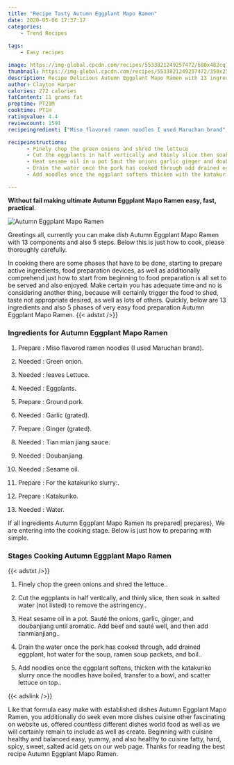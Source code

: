 ```yaml
---
title: "Recipe Tasty Autumn Eggplant Mapo Ramen"
date: 2020-05-06 17:37:17
categories:
    - Trend Recipes
    
tags:
    - Easy recipes

image: https://img-global.cpcdn.com/recipes/5533821249257472/680x482cq70/autumn-eggplant-mapo-ramen-recipe-main-photo.jpg
thumbnail: https://img-global.cpcdn.com/recipes/5533821249257472/350x250cq70/autumn-eggplant-mapo-ramen-recipe-main-photo.jpg
description: Recipe Delicious Autumn Eggplant Mapo Ramen with 13 ingredients and 5 stages of easy cooking.
author: Clayton Harper
calories: 272 calories
fatContent: 11 grams fat
preptime: PT21M
cooktime: PT1H
ratingvalue: 4.4
reviewcount: 1591
recipeingredient: ["Miso flavored ramen noodles I used Maruchan brand", "Green onion", "leaves Lettuce", "Eggplants", "Ground pork", "Garlic grated", "Ginger grated", "Tian mian jiang sauce", "Doubanjiang", "Sesame oil", "For the katakuriko slurry", "Katakuriko", "Water"]

recipeinstructions: 
      - Finely chop the green onions and shred the lettuce 
      - Cut the eggplants in half vertically and thinly slice then soak in salted water not listed to remove the astringency 
      - Heat sesame oil in a pot Saut the onions garlic ginger and doubanjiang until aromatic Add beef and saut well and then add tianmianjiang 
      - Drain the water once the pork has cooked through add drained eggplant hot water for the soup ramen soup packets and boil 
      - Add noodles once the eggplant softens thicken with the katakuriko slurry once the noodles have boiled transfer to a bowl and scatter lettuce on top

---
```




**Without fail making ultimate Autumn Eggplant Mapo Ramen easy, fast, practical**. 


![Autumn Eggplant Mapo Ramen](https://img-global.cpcdn.com/recipes/5533821249257472/680x482cq70/autumn-eggplant-mapo-ramen-recipe-main-photo.jpg "Autumn Eggplant Mapo Ramen")




Greetings all, currently you can make dish Autumn Eggplant Mapo Ramen with 13 components and also 5 steps. Below this is just how to cook, please thoroughly carefully.

In cooking there are some phases that have to be done, starting to prepare active ingredients, food preparation devices, as well as additionally comprehend just how to start from beginning to food preparation is all set to be served and also enjoyed. Make certain you has adequate time and no is considering another thing, because will certainly trigger the food to shed, taste not appropriate desired, as well as lots of others. Quickly, below are 13 ingredients and also 5 phases of very easy food preparation Autumn Eggplant Mapo Ramen.
{{< adstxt />}}

### Ingredients for Autumn Eggplant Mapo Ramen


1. Prepare  : Miso flavored ramen noodles (I used Maruchan brand).

1. Needed  : Green onion.

1. Needed  : leaves Lettuce.

1. Needed  : Eggplants.

1. Prepare  : Ground pork.

1. Needed  : Garlic (grated).

1. Prepare  : Ginger (grated).

1. Needed  : Tian mian jiang sauce.

1. Needed  : Doubanjiang.

1. Needed  : Sesame oil.

1. Prepare  : For the katakuriko slurry:.

1. Prepare  : Katakuriko.

1. Needed  : Water.



If all ingredients Autumn Eggplant Mapo Ramen its prepared| prepares}, We are entering into the cooking stage. Below is just how to preparing with simple.

### Stages Cooking Autumn Eggplant Mapo Ramen

{{< adstxt />}}


1. Finely chop the green onions and shred the lettuce..



1. Cut the eggplants in half vertically, and thinly slice, then soak in salted water (not listed) to remove the astringency..



1. Heat sesame oil in a pot. Sauté the onions, garlic, ginger, and doubanjiang until aromatic. Add beef and sauté well, and then add tianmianjiang..



1. Drain the water once the pork has cooked through, add drained eggplant, hot water for the soup, ramen soup packets, and boil..



1. Add noodles once the eggplant softens, thicken with the katakuriko slurry once the noodles have boiled, transfer to a bowl, and scatter lettuce on top..





{{< adslink />}}

Like that formula easy make with established dishes Autumn Eggplant Mapo Ramen, you additionally do seek even more dishes cuisine other fascinating on website us, offered countless different dishes world food as well as we will certainly remain to include as well as create. Beginning with cuisine healthy and balanced easy, yummy, and also healthy to cuisine fatty, hard, spicy, sweet, salted acid gets on our web page. Thanks for reading the best recipe Autumn Eggplant Mapo Ramen.
